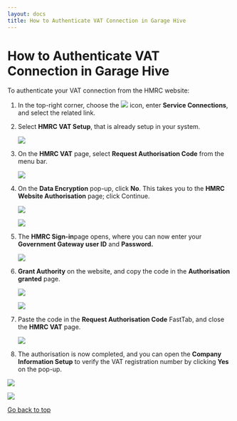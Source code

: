 ```yaml
---
layout: docs
title: How to Authenticate VAT Connection in Garage Hive
---
```


<a name="top"></a>

# How to Authenticate VAT Connection in Garage Hive
To authenticate your VAT connection from the HMRC website:
1. In the top-right corner, choose the ![](media/search_icon.png) icon, enter **Service Connections**, and select the related link.
2. Select **HMRC VAT Setup**, that is already setup in your system.

   ![](media/garagehive-vat-connection-authentication1.png)

3. On the **HMRC VAT** page, select **Request Authorisation Code** from the menu bar. 

   ![](media/garagehive-vat-connection-authentication2.png)

4. On the **Data Encryption** pop-up, click **No**. This takes you to the **HMRC Website Authorisation** page; click Continue.

   ![](media/garagehive-vat-connection-authentication3.png)

   ![](media/garagehive-vat-connection-authentication4.png)

5. The **HMRC Sign-in**page opens, where you can now enter your **Government Gateway user ID** and **Password.**

   ![](media/garagehive-vat-connection-authentication5.png)

6. **Grant Authority** on the website, and copy the code in the **Authorisation granted** page.

   ![](media/garagehive-vat-connection-authentication6.png)

   ![](media/garagehive-vat-connection-authentication7.png)

7. Paste the code in the **Request Authorisation Code** FastTab, and close the **HMRC VAT** page.

   ![](media/garagehive-vat-connection-authentication8.png)

8. The authorisation is now completed, and you can open the **Company Information Setup** to verify the VAT registration number by clicking **Yes** on the pop-up.

  ![](media/garagehive-vat-connection-authentication9.png)

  ![](media/garagehive-vat-connection-authentication10.png)


[Go back to top](#top)

